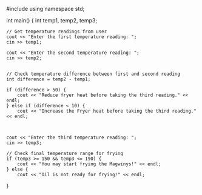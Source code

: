 #include <iostream>
using namespace std;

int main() {
    int temp1, temp2, temp3;

    
    
    // Get temperature readings from user
    cout << "Enter the first temperature reading: ";
    cin >> temp1;
    
    cout << "Enter the second temperature reading: ";
    cin >> temp2;

   
    // Check temperature difference between first and second reading
    int difference = temp2 - temp1;
    
    if (difference > 50) {
        cout << "Reduce fryer heat before taking the third reading." << endl;
    } else if (difference < 10) {
        cout << "Increase the Fryer heat before taking the third reading." << endl;

      
    
    cout << "Enter the third temperature reading: ";
    cin >> temp3;
    
    // Check final temperature range for frying
    if (temp3 >= 150 && temp3 <= 190) {
        cout << "You may start frying the Magwinys!" << endl;
    } else {
        cout << "Oil is not ready for frying!" << endl;
    
}
   
    
  
